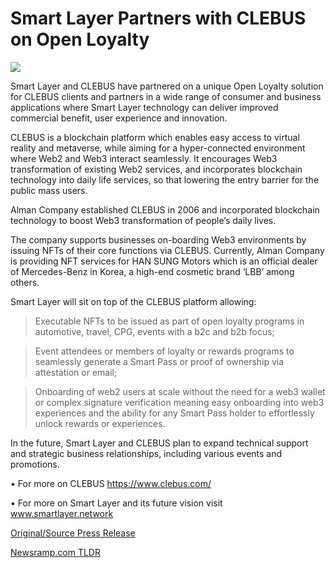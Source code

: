 # Smart Layer Partners with CLEBUS on Open Loyalty

![](https://api.blockchainwire.io/uploads/INFCryptoLab/editor_image/b9163684-3744-49f6-8ca1-d7856d9d659f.JPG)

Smart Layer and CLEBUS have partnered on a unique Open Loyalty solution for CLEBUS clients and partners in a wide range of consumer and business applications where Smart Layer technology can deliver improved commercial benefit, user experience and innovation.

CLEBUS is a blockchain platform which enables easy access to virtual reality and metaverse, while aiming for a hyper-connected environment where Web2 and Web3 interact seamlessly. It encourages Web3 transformation of existing Web2 services, and incorporates blockchain technology into daily life services, so that lowering the entry barrier for the public mass users.

Alman Company established CLEBUS in 2006 and incorporated blockchain technology to boost Web3 transformation of people’s daily lives.

The company supports businesses on-boarding Web3 environments by issuing NFTs of their core functions via CLEBUS. Currently, Alman Company is providing NFT services for HAN SUNG Motors which is an official dealer of Mercedes-Benz in Korea, a high-end cosmetic brand ‘LBB’ among others.

Smart Layer will sit on top of the CLEBUS platform allowing:

> Executable NFTs to be issued as part of open loyalty programs in automotive, travel, CPG, events with a b2c and b2b focus;

> Event attendees or members of loyalty or rewards programs to seamlessly generate a Smart Pass or proof of ownership via attestation or email;

> Onboarding of web2 users at scale without the need for a web3 wallet or complex signature verification meaning easy onboarding into web3 experiences and the ability for any Smart Pass holder to effortlessly unlock rewards or experiences.

In the future, Smart Layer and CLEBUS plan to expand technical support and strategic business relationships, including various events and promotions.

• For more on CLEBUS https://www.clebus.com/

• For more on Smart Layer and its future vision visit www.smartlayer.network 

[Original/Source Press Release](https://blockchainwire.io/press-release/smart-layer-partners-with-clebus-on-open-loyalty-) 

[Newsramp.com TLDR](https://newsramp.com/None) 